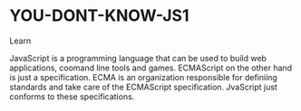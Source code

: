 # YOU-DONT-KNOW-JS1
Learn

<!-- What is Js and how is it different from ECMAScript -->
JavaScript is a programming language that can be used to build web applications, coomand line tools and games.
ECMAScript on the other hand is just a specification. ECMA is an organization responsible for definiing standards and take care of the ECMAScript specification.
JvaScript just conforms to these specifications.

